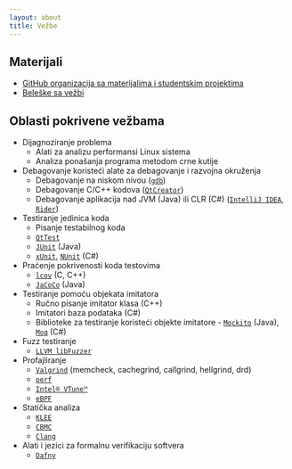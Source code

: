 ```yaml
---
layout: about
title: Vežbe
---
```



## Materijali

- [GitHub organizacija sa materijalima i studentskim projektima](https://github.com/MATF-Software-Verification)
- [Beleške sa vežbi](https://raw.githubusercontent.com/MATF-Software-Verification/VS-materials/main/MATERIALS.pdf)

## Oblasti pokrivene vežbama
  - Dijagnoziranje problema
      - Alati za analizu performansi Linux sistema
      - Analiza ponašanja programa metodom crne kutije
  - Debagovanje koristeći alate za debagovanje i razvojna okruženja
      - Debagovanje na niskom nivou ([`gdb`](https://www.sourceware.org/gdb/))
      - Debagovanje C/C++ kodova ([`QtCreator`](https://doc.qt.io/qtcreator/creator-debugging.html))
      - Debagovanje aplikacija nad JVM (Java) ili CLR (C#) ([`IntelliJ IDEA`](https://www.jetbrains.com/idea/), [`Rider`](https://www.jetbrains.com/rider/))
  - Testiranje jedinica koda
      - Pisanje testabilnog koda
      - [`QtTest`](https://doc.qt.io/qt-6/qttest-index.html)
      <!--- , [`Catch`](https://github.com/catchorg/Catch2) (C, C++) --->
      - [`JUnit`](https://junit.org) (Java)
      - [`xUnit`](https://xunit.net/), [`NUnit`](https://nunit.org/) (C#)
  - Praćenje pokrivenosti koda testovima
      - [`lcov`](https://github.com/linux-test-project/lcov) (C, C++)
      - [`JaCoCo`](https://www.jacoco.org/jacoco/) (Java)
      <!--- - [`dotnet-coverage`](https://learn.microsoft.com/en-us/dotnet/core/additional-tools/dotnet-coverage) (C#) --->
  - Testiranje pomoću objekata imitatora
      - Ručno pisanje imitator klasa (C++)
      - Imitatori baza podataka (C#)
      - Biblioteke za testiranje koristeći objekte imitatore - [`Mockito`](https://site.mockito.org/) (Java), [`Moq`](https://github.com/moq) (C#)
  - Fuzz testiranje
      - [`LLVM libFuzzer`](https://llvm.org/docs/LibFuzzer.html)
  - Profajliranje
      - [`Valgrind`](https://valgrind.org/) (memcheck, cachegrind, callgrind, hellgrind, drd)
      - [`perf`](https://perf.wiki.kernel.org/)
      - [`Intel® VTune™`](https://www.intel.com/content/www/us/en/develop/documentation/vtune-help/top.html)
      - [`eBPF`](https://ebpf.io/)
  - Statička analiza
      - [`KLEE`](https://klee.github.io/)
      - [`CBMC`](https://www.cprover.org/cbmc/)
      - [`Clang`](https://clang.llvm.org/)
  - Alati i jezici za formalnu verifikaciju softvera
      - [`Dafny`](https://dafny.org/)

